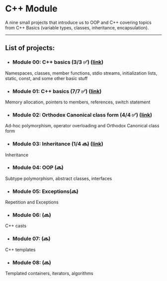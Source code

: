 # C++ Module

A nine small projects that introduce us to OOP and C++ covering topics from С++ Basics (variable types, classes, inheritance, encapsulation).

---
## List of projects:
* ### Module 00: C++ basics (3/3 ✅) ([link](https://github.com/GuttenberG455/school21_common_core/tree/main/051_CPP/Module_00))
Namespaces, classes, member functions, stdio streams, initialization lists, static, const, and some other basic stuff
* ### Module 01: C++ basics (7/7 ✅) ([link](https://github.com/GuttenberG455/school21_common_core/tree/main/051_CPP/Module_01))
Memory allocation, pointers to members, references, switch statement
* ### Module 02: Orthodox Canonical class form  (4/4 ✅) ([link](https://github.com/GuttenberG455/school21_common_core/tree/main/051_CPP/Module_02))
Ad-hoc polymorphism, operator overloading and Orthodox Canonical class form
* ### Module 03: Inheritance (1/4 🔜) ([link](https://github.com/GuttenberG455/school21_common_core/tree/main/051_CPP/Module_03))
Inheritance
* ### Module 04: OOP (🔜)
Subtype polymorphism, abstract classes, interfaces
* ### Module 05: Exceptions(🔜)
Repetition and Exceptions
* ### Module 06:  (🔜)
C++ casts
* ### Module 07:  (🔜)
C++ templates
* ### Module 08: (🔜)
Templated containers, iterators, algorithms
